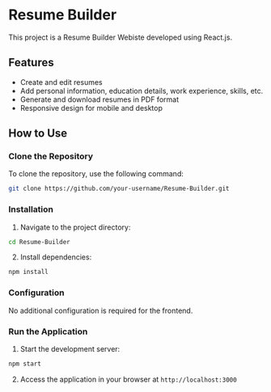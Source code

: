 # Resume Builder

This project is a Resume Builder Webiste developed using React.js.

## Features

- Create and edit resumes
- Add personal information, education details, work experience, skills, etc.
- Generate and download resumes in PDF format
- Responsive design for mobile and desktop

## How to Use

### Clone the Repository

To clone the repository, use the following command:

```bash
git clone https://github.com/your-username/Resume-Builder.git
```

### Installation

1. Navigate to the project directory:

```bash
cd Resume-Builder
```

2. Install dependencies:

```bash
npm install
```

### Configuration

No additional configuration is required for the frontend.

### Run the Application

1. Start the development server:

```bash
npm start
```

2. Access the application in your browser at `http://localhost:3000`
